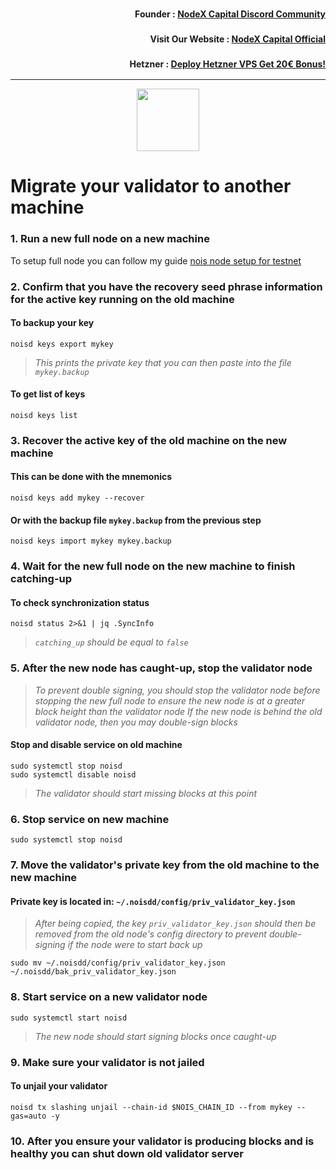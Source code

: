 <h3><p style="font-size:14px" align="right">Founder :
<a href="https://discord.gg/nodexcapital" target="_blank">NodeX Capital Discord Community</a></p></h3>
<h3><p style="font-size:14px" align="right">Visit Our Website :
<a href="https://discord.gg/nodexcapital" target="_blank">NodeX Capital Official</a></p></h3>
<h3><p style="font-size:14px" align="right">Hetzner :
<a href="https://hetzner.cloud/?ref=bMTVi7dcwSgA" target="_blank">Deploy Hetzner VPS Get 20€ Bonus!</a></h3>
<hr>

<p align="center">
  <img height="100" height="auto" src="https://user-images.githubusercontent.com/50621007/192454529-b8070948-6592-4022-96d9-b2adf7169243.png">
</p>

# Migrate your validator to another machine

### 1. Run a new full node on a new machine
To setup full node you can follow my guide [nois node setup for testnet](https://github.com/nodexcapital/testnet/blob/main/nois/README.md)

### 2. Confirm that you have the recovery seed phrase information for the active key running on the old machine

#### To backup your key
```
noisd keys export mykey
```
> _This prints the private key that you can then paste into the file `mykey.backup`_

#### To get list of keys
```
noisd keys list
```

### 3. Recover the active key of the old machine on the new machine

#### This can be done with the mnemonics
```
noisd keys add mykey --recover
```

#### Or with the backup file `mykey.backup` from the previous step
```
noisd keys import mykey mykey.backup
```

### 4. Wait for the new full node on the new machine to finish catching-up

#### To check synchronization status
```
noisd status 2>&1 | jq .SyncInfo
```
> _`catching_up` should be equal to `false`_

### 5. After the new node has caught-up, stop the validator node

> _To prevent double signing, you should stop the validator node before stopping the new full node to ensure the new node is at a greater block height than the validator node_
> _If the new node is behind the old validator node, then you may double-sign blocks_

#### Stop and disable service on old machine
```
sudo systemctl stop noisd
sudo systemctl disable noisd
```
> _The validator should start missing blocks at this point_

### 6. Stop service on new machine
```
sudo systemctl stop noisd
```

### 7. Move the validator's private key from the old machine to the new machine
#### Private key is located in: `~/.noisdd/config/priv_validator_key.json`

> _After being copied, the key `priv_validator_key.json` should then be removed from the old node's config directory to prevent double-signing if the node were to start back up_
```
sudo mv ~/.noisdd/config/priv_validator_key.json ~/.noisdd/bak_priv_validator_key.json
```

### 8. Start service on a new validator node
```
sudo systemctl start noisd
```
> _The new node should start signing blocks once caught-up_

### 9. Make sure your validator is not jailed
#### To unjail your validator
```
noisd tx slashing unjail --chain-id $NOIS_CHAIN_ID --from mykey --gas=auto -y
```

### 10. After you ensure your validator is producing blocks and is healthy you can shut down old validator server
